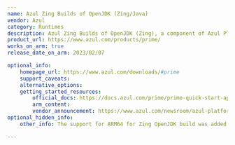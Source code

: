 ```yaml
---
name: Azul Zing Builds of OpenJDK (Zing/Java)
vendor: Azul
category: Runtimes
description: Azul Zing Builds of OpenJDK (Zing), a component of Azul Platform Prime, is a commercial optimized build of OpenJDK. Suitable for Java/JVM applications needing low latency and low cost at scale. Key additions include the C4 Pauseless Garbage Collector and the Falcon JIT Compiler.   
product_url: https://www.azul.com/products/prime/
works_on_arm: true
release_date_on_arm: 2023/02/07

optional_info:
    homepage_url: https://www.azul.com/downloads/#prime
    support_caveats:
    alternative_options:
    getting_started_resources:
        official_docs: https://docs.azul.com/prime/prime-quick-start-apt
        arm_content:
        vendor_announcement: https://www.azul.com/newsroom/azul-platform-prime-now-supports-64-bit-arm-including-aws-graviton-processors/
optional_hidden_info:
    other_info: The support for ARM64 for Zing OpenJDK build was added from version 22.06.0.0 which was released on June 30, 2022. However the broader Prime product was announced later, see the vendor announcement note.

---
```

